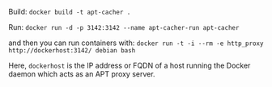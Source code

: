 Build: ```docker build -t apt-cacher .```

Run: ```docker run -d -p 3142:3142 --name apt-cacher-run apt-cacher```

and then you can run containers with: ```docker run -t -i --rm -e http_proxy http://dockerhost:3142/ debian bash```

Here, `dockerhost` is the IP address or FQDN of a host running the Docker daemon which acts as an APT proxy server.
